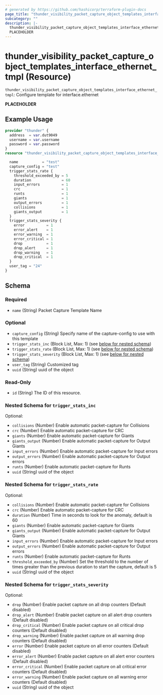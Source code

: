 ```yaml
---
# generated by https://github.com/hashicorp/terraform-plugin-docs
page_title: "thunder_visibility_packet_capture_object_templates_interface_ethernet_tmpl Resource - terraform-provider-thunder"
subcategory: ""
description: |-
  thunder_visibility_packet_capture_object_templates_interface_ethernet_tmpl: Configure template for interface.ethernet
  PLACEHOLDER
---
```


# thunder_visibility_packet_capture_object_templates_interface_ethernet_tmpl (Resource)

`thunder_visibility_packet_capture_object_templates_interface_ethernet_tmpl`: Configure template for interface.ethernet

__PLACEHOLDER__

## Example Usage

```terraform
provider "thunder" {
  address  = var.dut9049
  username = var.username
  password = var.password
}
resource "thunder_visibility_packet_capture_object_templates_interface_ethernet_tmpl" "thunder_visibility_packet_capture_object_templates_interface_ethernet_tmpl" {

  name           = "test"
  capture_config = "test"
  trigger_stats_rate {
    threshold_exceeded_by = 5
    duration              = 60
    input_errors          = 1
    crc                   = 1
    runts                 = 1
    giants                = 1
    output_errors         = 1
    collisions            = 1
    giants_output         = 1
  }
  trigger_stats_severity {
    error          = 1
    error_alert    = 1
    error_warning  = 1
    error_critical = 1
    drop           = 1
    drop_alert     = 1
    drop_warning   = 1
    drop_critical  = 1
  }
  user_tag = "24"
}
```

<!-- schema generated by tfplugindocs -->
## Schema

### Required

- `name` (String) Packet Capture Template Name

### Optional

- `capture_config` (String) Specify name of the capture-config to use with this template
- `trigger_stats_inc` (Block List, Max: 1) (see [below for nested schema](#nestedblock--trigger_stats_inc))
- `trigger_stats_rate` (Block List, Max: 1) (see [below for nested schema](#nestedblock--trigger_stats_rate))
- `trigger_stats_severity` (Block List, Max: 1) (see [below for nested schema](#nestedblock--trigger_stats_severity))
- `user_tag` (String) Customized tag
- `uuid` (String) uuid of the object

### Read-Only

- `id` (String) The ID of this resource.

<a id="nestedblock--trigger_stats_inc"></a>
### Nested Schema for `trigger_stats_inc`

Optional:

- `collisions` (Number) Enable automatic packet-capture for Collisions
- `crc` (Number) Enable automatic packet-capture for CRC
- `giants` (Number) Enable automatic packet-capture for Giants
- `giants_output` (Number) Enable automatic packet-capture for Output Giants
- `input_errors` (Number) Enable automatic packet-capture for Input errors
- `output_errors` (Number) Enable automatic packet-capture for Output errors
- `runts` (Number) Enable automatic packet-capture for Runts
- `uuid` (String) uuid of the object


<a id="nestedblock--trigger_stats_rate"></a>
### Nested Schema for `trigger_stats_rate`

Optional:

- `collisions` (Number) Enable automatic packet-capture for Collisions
- `crc` (Number) Enable automatic packet-capture for CRC
- `duration` (Number) Time in seconds to look for the anomaly, default is 60
- `giants` (Number) Enable automatic packet-capture for Giants
- `giants_output` (Number) Enable automatic packet-capture for Output Giants
- `input_errors` (Number) Enable automatic packet-capture for Input errors
- `output_errors` (Number) Enable automatic packet-capture for Output errors
- `runts` (Number) Enable automatic packet-capture for Runts
- `threshold_exceeded_by` (Number) Set the threshold to the number of times greater than the previous duration to start the capture, default is 5
- `uuid` (String) uuid of the object


<a id="nestedblock--trigger_stats_severity"></a>
### Nested Schema for `trigger_stats_severity`

Optional:

- `drop` (Number) Enable packet capture on all drop counters (Default disabled)
- `drop_alert` (Number) Enable packet capture on all alert drop counters (Default disabled)
- `drop_critical` (Number) Enable packet capture on all critical drop counters (Default disabled)
- `drop_warning` (Number) Enable packet capture on all warning drop counters (Default disabled)
- `error` (Number) Enable packet capture on all error counters (Default disabled)
- `error_alert` (Number) Enable packet capture on all alert error counters (Default disabled)
- `error_critical` (Number) Enable packet capture on all critical error counters (Default disabled)
- `error_warning` (Number) Enable packet capture on all warning error counters (Default disabled)
- `uuid` (String) uuid of the object


